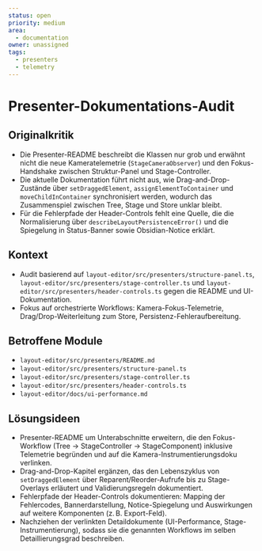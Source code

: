 ```yaml
---
status: open
priority: medium
area:
  - documentation
owner: unassigned
tags:
  - presenters
  - telemetry
---
```


# Presenter-Dokumentations-Audit

## Originalkritik
- Die Presenter-README beschreibt die Klassen nur grob und erwähnt nicht die neue Kameratelemetrie (`StageCameraObserver`) und den Fokus-Handshake zwischen Struktur-Panel und Stage-Controller.
- Die aktuelle Dokumentation führt nicht aus, wie Drag-and-Drop-Zustände über `setDraggedElement`, `assignElementToContainer` und `moveChildInContainer` synchronisiert werden, wodurch das Zusammenspiel zwischen Tree, Stage und Store unklar bleibt.
- Für die Fehlerpfade der Header-Controls fehlt eine Quelle, die die Normalisierung über `describeLayoutPersistenceError()` und die Spiegelung in Status-Banner sowie Obsidian-Notice erklärt.

## Kontext
- Audit basierend auf `layout-editor/src/presenters/structure-panel.ts`, `layout-editor/src/presenters/stage-controller.ts` und `layout-editor/src/presenters/header-controls.ts` gegen die README und UI-Dokumentation.
- Fokus auf orchestrierte Workflows: Kamera-Fokus-Telemetrie, Drag/Drop-Weiterleitung zum Store, Persistenz-Fehleraufbereitung.

## Betroffene Module
- `layout-editor/src/presenters/README.md`
- `layout-editor/src/presenters/structure-panel.ts`
- `layout-editor/src/presenters/stage-controller.ts`
- `layout-editor/src/presenters/header-controls.ts`
- `layout-editor/docs/ui-performance.md`

## Lösungsideen
- Presenter-README um Unterabschnitte erweitern, die den Fokus-Workflow (Tree → StageController → StageComponent) inklusive Telemetrie begründen und auf die Kamera-Instrumentierungsdoku verlinken.
- Drag-and-Drop-Kapitel ergänzen, das den Lebenszyklus von `setDraggedElement` über Reparent/Reorder-Aufrufe bis zu Stage-Overlays erläutert und Validierungsregeln dokumentiert.
- Fehlerpfade der Header-Controls dokumentieren: Mapping der Fehlercodes, Bannerdarstellung, Notice-Spiegelung und Auswirkungen auf weitere Komponenten (z. B. Export-Feld).
- Nachziehen der verlinkten Detaildokumente (UI-Performance, Stage-Instrumentierung), sodass sie die genannten Workflows im selben Detaillierungsgrad beschreiben.
